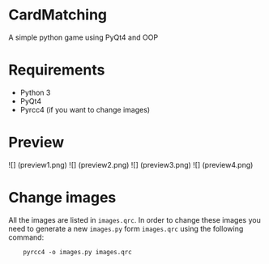# CardMatching
A simple python game using PyQt4 and OOP

# Requirements
* Python 3
* PyQt4
* Pyrcc4 (if you want to change images)

# Preview
![] (preview1.png)
![] (preview2.png)
![] (preview3.png)
![] (preview4.png)

# Change images
All the images are listed in `images.qrc`.
In order to change these images you need to generate a new `images.py` form `images.qrc` using the following command:
```
    pyrcc4 -o images.py images.qrc
```